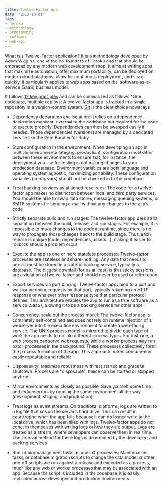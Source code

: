 ```yaml
---
title: Twelve-Factor app
date: '2013-10-01'
tags:
- heroku
- methodology
- programming
- software
- web-app
---
```


What is a Twelve-Factor application? It is a methodology developed by Adam Wiggins, one of the co-founders of Heroku and that should be embraced by any modern web development shop. It aims at writing apps that maximize automation, offer maximum portability, can be deployed on modern cloud platforms, allow for continuous deployment, and scale quickly. It particularly applies to web apps based on the 
software-as-a-service (SaaS) business model.

It follows 
[12 key principles](http://http://12factor.net/) and can be summarized as follows:*One codebase, multiple deploys: A twelve-factor app is tracked in a single repository in a version-control system. 
[Git](http://blog.yafoy.com/2013/05/training-is-an-activity/) is the clear choice nowadays

* Dependency declaration and isolation: It relies on a dependency declaration manifest, external to the codebase but required for the code to execute properly. Dependencies can then be swapped easily if needed. Those dependencies (versions) are managed by a dedicated service like the Gem Bundler for Ruby

* Store configuration in the environment: When developing an app in multiple environments (staging, production), configuration must differ between these environments to ensure that, for instance, the deployment you use for testing is not making changes to your production database. Environment variables are both language and operating system agnostic, maximizing portability. These configuration variables (config vars) should not be checked in to the codebase.

* Treat backing services as attached resources: The code for a twelve-factor app makes no distinction between local and third party services. You should be able to swap data stores, messaging/queuing systems, or SMTP systems for sending e-mail without any changes to the app’s code

* Strictly separate build and run stages: The twelve-factor app uses strict separation between the build, release, and run stages. For example, it is impossible to make changes to the code at runtime, since there is no way to propagate those changes back to the build stage. Thus, each release is unique (code, dependencies, assets...), making it easier to rollback should a problem occur

* Execute the app as one or more stateless processes: Twelve-factor processes are stateless and share-nothing. Any data that needs to persist must be stored in a stateful backing service, typically a database. The biggest downfall (for us at least) is that sticky sessions are a violation of twelve-factor and should never be used or relied upon

* Export services via port binding: Twelve-factor apps bind to a port and wait for incoming requests on that port, typically returning an HTTP response or whatever other response type that particular protocol defines. This architecture enables the app to run as a true software as a service (SaaS), allowing it to be a backing service for other apps

* Concurrency, scale out the process model: The twelve-factor app is completely self-contained and does not rely on runtime injection of a webserver into the execution environment to create a web-facing service. The UNIX process model is mirrored to divide each type of work the app needs to do into different process types. For instance, a web process can serve web requests, while a worker process may run batch processes in the background. These processes collectively form the process formation of the app. This approach makes concurrency easily repeatable and reliable

* Disposability: Maximize robustness with fast startup and graceful shutdown. Process are "disposable", hence can be started or stopped anytime

* Mirror environments as closely as possible: Save yourself some time and reduce errors by running the same environment all the way (development, staging, and production)

* Treat logs as event streams: On traditional platforms, logs are written to a log file that sits on the server’s hard drive. This can result in catastrophe when the app fails because it can no longer write to the local drive, which has been filled with logs. Twelve-factor apps do not concern themselves with writing logs or how they are output. Logs are treated as a stream, where developers can observe them in real time. The archival method for these logs is determined by the developer; and backing services

* Run admin/management tasks as one-off processes: Maintenance tasks, or database migration scripts to change the data model or other one-off scripts are run against a release and executed as a process, much like any web or worker processes that may be associated with an app. Because the script is included in the codebase, it is easily replicated across developer and production environments
